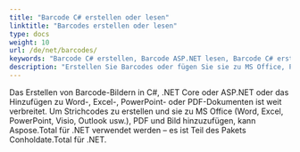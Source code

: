 ```yaml
---
title: "Barcode C# erstellen oder lesen"
linktitle: "Barcodes erstellen oder lesen"
type: docs
weight: 10
url: /de/net/barcodes/
keywords: "Barcode C# erstellen, Barcode ASP.NET lesen, Barcode C# erstellen oder lesen, Barcode aus Word PDF C# lesen, Barcode zu Word PDF .net hinzufügen"
description: "Erstellen Sie Barcodes oder fügen Sie sie zu MS Office, PDF und mehreren anderen Dateiformaten in C# .NET hinzu."
---
```


Das Erstellen von Barcode-Bildern in C#, .NET Core oder ASP.NET oder das Hinzufügen zu Word-, Excel-, PowerPoint- oder PDF-Dokumenten ist weit verbreitet. Um Strichcodes zu erstellen und sie zu MS Office (Word, Excel, PowerPoint, Visio, Outlook usw.), PDF und Bild hinzuzufügen, kann Aspose.Total für .NET verwendet werden – es ist Teil des Pakets Conholdate.Total für .NET.

